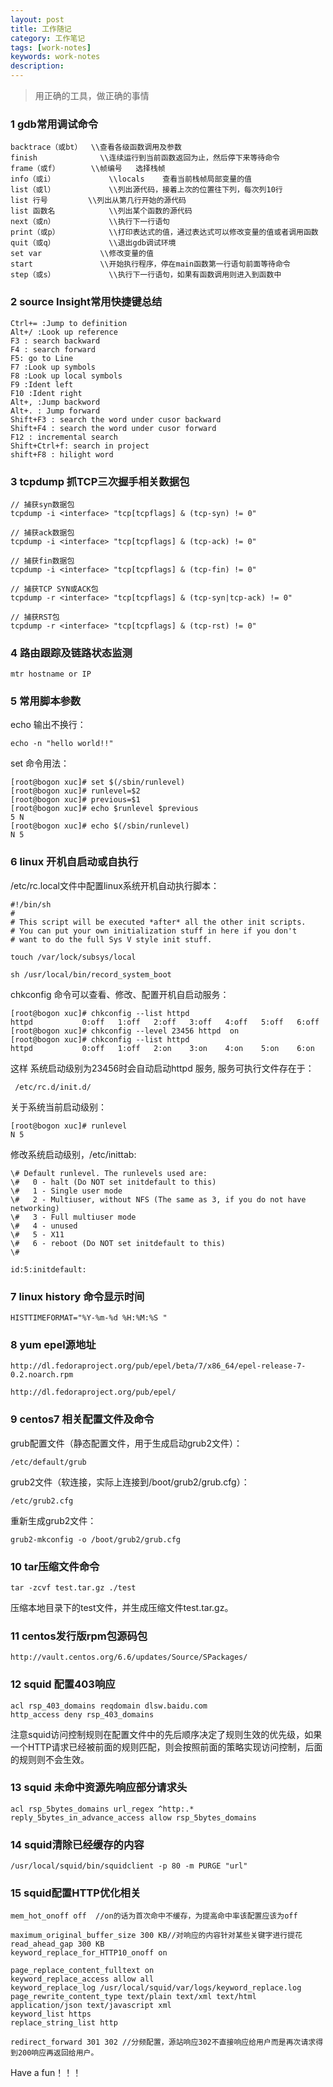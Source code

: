 ```yaml
---
layout: post
title: 工作随记
category: 工作笔记
tags: [work-notes]
keywords: work-notes
description:
---
```


> 用正确的工具，做正确的事情

### 1 gdb常用调试命令

	backtrace（或bt）	\\查看各级函数调用及参数
	finish				\\连续运行到当前函数返回为止，然后停下来等待命令
	frame（或f） 		\\帧编号	选择栈帧
	info（或i） 			\\locals	查看当前栈帧局部变量的值
	list（或l）			\\列出源代码，接着上次的位置往下列，每次列10行
	list 行号			\\列出从第几行开始的源代码
	list 函数名			\\列出某个函数的源代码
	next（或n）			\\执行下一行语句
	print（或p）			\\打印表达式的值，通过表达式可以修改变量的值或者调用函数
	quit（或q）			\\退出gdb调试环境
	set var				\\修改变量的值
	start				\\开始执行程序，停在main函数第一行语句前面等待命令
	step（或s）			\\执行下一行语句，如果有函数调用则进入到函数中
	
### 2 source Insight常用快捷键总结

	Ctrl+= :Jump to definition
	Alt+/ :Look up reference
	F3 : search backward
	F4 : search forward
	F5: go to Line
	F7 :Look up symbols
	F8 :Look up local symbols
	F9 :Ident left
	F10 :Ident right
	Alt+, :Jump backword
	Alt+. : Jump forward
	Shift+F3 : search the word under cusor backward
	Shift+F4 : search the word under cusor forward
	F12 : incremental search
	Shift+Ctrl+f: search in project
	shift+F8 : hilight word

### 3 tcpdump 抓TCP三次握手相关数据包

	// 捕获syn数据包
	tcpdump -i <interface> "tcp[tcpflags] & (tcp-syn) != 0" 
	
	// 捕获ack数据包
	tcpdump -i <interface> "tcp[tcpflags] & (tcp-ack) != 0"

	// 捕获fin数据包
	tcpdump -i <interface> "tcp[tcpflags] & (tcp-fin) != 0"

	// 捕获TCP SYN或ACK包
	tcpdump -r <interface> "tcp[tcpflags] & (tcp-syn|tcp-ack) != 0"

	// 捕获RST包
	tcpdump -r <interface> "tcp[tcpflags] & (tcp-rst) != 0"

### 4 路由跟踪及链路状态监测

	mtr hostname or IP

### 5 常用脚本参数
	
echo 输出不换行：
	
	echo -n "hello world!!"

set 命令用法：

	[root@bogon xuc]# set $(/sbin/runlevel)
	[root@bogon xuc]# runlevel=$2
	[root@bogon xuc]# previous=$1
	[root@bogon xuc]# echo $runlevel $previous
	5 N
	[root@bogon xuc]# echo $(/sbin/runlevel)
	N 5

### 6 linux 开机自启动或自执行

/etc/rc.local文件中配置linux系统开机自动执行脚本：
	
	#!/bin/sh
	#
	# This script will be executed *after* all the other init scripts.
	# You can put your own initialization stuff in here if you don't
	# want to do the full Sys V style init stuff.

	touch /var/lock/subsys/local

	sh /usr/local/bin/record_system_boot
	
chkconfig 命令可以查看、修改、配置开机自启动服务：

	[root@bogon xuc]# chkconfig --list httpd
	httpd           0:off   1:off   2:off   3:off   4:off   5:off   6:off
	[root@bogon xuc]# chkconfig --level 23456 httpd  on
	[root@bogon xuc]# chkconfig --list httpd
	httpd           0:off   1:off   2:on    3:on    4:on    5:on    6:on

这样 系统启动级别为23456时会自动启动httpd 服务, 服务可执行文件存在于：
	
	 /etc/rc.d/init.d/

关于系统当前启动级别：

	[root@bogon xuc]# runlevel
	N 5

修改系统启动级别，/etc/inittab:
	
	\# Default runlevel. The runlevels used are:
	\#   0 - halt (Do NOT set initdefault to this)
	\#   1 - Single user mode
	\#   2 - Multiuser, without NFS (The same as 3, if you do not have networking)
	\#   3 - Full multiuser mode
	\#   4 - unused
	\#   5 - X11
	\#   6 - reboot (Do NOT set initdefault to this)
	\#

	id:5:initdefault:


### 7 linux history 命令显示时间

	HISTTIMEFORMAT="%Y-%m-%d %H:%M:%S "
	

### 8 yum epel源地址

	http://dl.fedoraproject.org/pub/epel/beta/7/x86_64/epel-release-7-0.2.noarch.rpm
	
	http://dl.fedoraproject.org/pub/epel/
	

### 9 centos7 相关配置文件及命令

grub配置文件（静态配置文件，用于生成启动grub2文件）：

	/etc/default/grub

grub2文件（软连接，实际上连接到/boot/grub2/grub.cfg）：

	/etc/grub2.cfg

重新生成grub2文件：

	grub2-mkconfig -o /boot/grub2/grub.cfg

### 10 tar压缩文件命令

	tar -zcvf test.tar.gz ./test

压缩本地目录下的test文件，并生成压缩文件test.tar.gz。


### 11 centos发行版rpm包源码包

	http://vault.centos.org/6.6/updates/Source/SPackages/

	
### 12 squid 配置403响应

	acl rsp_403_domains reqdomain dlsw.baidu.com
	http_access deny rsp_403_domains

注意squid访问控制规则在配置文件中的先后顺序决定了规则生效的优先级，如果一个HTTP请求已经被前面的规则匹配，则会按照前面的策略实现访问控制，后面的规则则不会生效。

### 13 squid 未命中资源先响应部分请求头

	acl rsp_5bytes_domains url_regex ^http:.*
	reply_5bytes_in_advance_access allow rsp_5bytes_domains

### 14 squid清除已经缓存的内容
	/usr/local/squid/bin/squidclient -p 80 -m PURGE "url"
	
### 15 squid配置HTTP优化相关
	mem_hot_onoff off  //on的话为首次命中不缓存，为提高命中率该配置应该为off
	
	maximum_original_buffer_size 300 KB//对响应的内容针对某些关键字进行提花
	read_ahead_gap 300 KB
	keyword_replace_for_HTTP10_onoff on
	
	page_replace_content_fulltext on
	keyword_replace_access allow all
	keyword_replace_log /usr/local/squid/var/logs/keyword_replace.log
	page_rewrite_content_type text/plain text/xml text/html application/json text/javascript xml
	keyword_list https
	replace_string_list http
	
	redirect_forward 301 302 //分频配置，源站响应302不直接响应给用户而是再次请求得到200响应再返回给用户。
	

Have a fun！！！